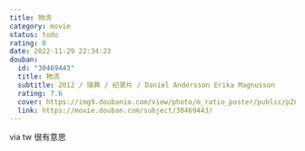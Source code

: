 ```yaml
---
title: 物流
category: movie
status: todo
rating: 0
date: 2022-11-29 22:34:23
douban:
  id: "30469443"
  title: 物流
  subtitle: 2012 / 瑞典 / 纪录片 / Daniel Andersson Erika Magnusson
  rating: 7.6
  cover: https://img9.doubanio.com/view/photo/m_ratio_poster/public/p2868051895.jpg
  link: https://movie.douban.com/subject/30469443/
---
```


via tw 很有意思